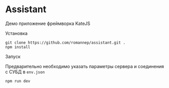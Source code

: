 # Assistant

Демо приложение фреймворка KateJS

Установка
````
git clone https://github.com/romannep/assistant.git .
npm install
````

Запуск

Предварительно необходимо указать параметры сервера и соединения с СУБД в `env.json`

````
npm run dev
````